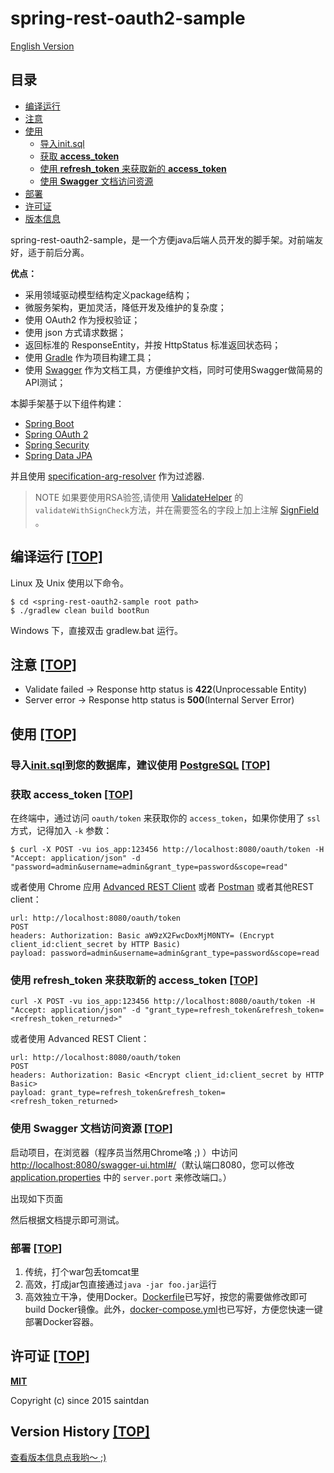 # spring-rest-oauth2-sample

[English Version](README.md)

## <a name="index"></a>目录

- [编译运行](#build)
- [注意](#notice)
- [使用](#usage)
  - [导入init.sql](#init)
  - [获取 **access_token**](#access_token)
  - [使用 **refresh_token** 来获取新的 **access_token**](#refresh_token)
  - [使用 **Swagger** 文档访问资源](#swagger)
- [部署](#deploy)
- [许可证](#license)
- [版本信息](#version)

spring-rest-oauth2-sample，是一个方便java后端人员开发的脚手架。对前端友好，适于前后分离。

**优点：**

 - 采用领域驱动模型结构定义package结构；
 - 微服务架构，更加灵活，降低开发及维护的复杂度；
 - 使用 OAuth2 作为授权验证；
 - 使用 json 方式请求数据；
 - 返回标准的 ResponseEntity，并按 HttpStatus 标准返回状态码；
 - 使用 [Gradle](https://gradle.org/) 作为项目构建工具；
 - 使用 [Swagger](http://swagger.io/) 作为文档工具，方便维护文档，同时可使用Swagger做简易的API测试；

本脚手架基于以下组件构建：

- [Spring Boot](http://projects.spring.io/spring-boot/)
- [Spring OAuth 2](http://projects.spring.io/spring-security-oauth/)
- [Spring Security](http://projects.spring.io/spring-security/)
- [Spring Data JPA](http://projects.spring.io/spring-data-jpa/)

并且使用 [specification-arg-resolver](https://github.com/tkaczmarzyk/specification-arg-resolver) 作为过滤器.

> NOTE 如果要使用RSA验签,请使用 [ValidateHelper](src/main/java/com/saintdan/framework/component/ValidateHelper.java) 的`validateWithSignCheck`方法，并在需要签名的字段上加上注解 [SignField](src/main/java/com/saintdan/framework/annotation/SignField.java) 。

## <a name="build"></a>编译运行 [[TOP]](#index)

Linux 及 Unix 使用以下命令。

```
$ cd <spring-rest-oauth2-sample root path>
$ ./gradlew clean build bootRun
```

Windows 下，直接双击 gradlew.bat 运行。

## <a name="notice"></a>注意 [[TOP]](#index)

- Validate failed -> Response http status is **422**(Unprocessable Entity)
- Server error -> Response http status is **500**(Internal Server Error)

## <a name="usage"></a>使用 [[TOP]](#index)

### <a name="init">导入[init.sql](src/main/resources/init.sql)到您的数据库，建议使用 [PostgreSQL](https://www.postgresql.org/) [[TOP]](#index)

### <a name="access_token"></a>获取 access_token [[TOP]](#index)

在终端中，通过访问 `oauth/token` 来获取你的 `access_token`，如果你使用了 `ssl` 方式，记得加入 `-k` 参数：

```
$ curl -X POST -vu ios_app:123456 http://localhost:8080/oauth/token -H "Accept: application/json" -d "password=admin&username=admin&grant_type=password&scope=read"
```

或者使用 Chrome 应用 [Advanced REST Client](https://github.com/jarrodek/advanced-rest-client) 或者 [Postman](https://github.com/postmanlabs/) 或者其他REST client：

```
url: http://localhost:8080/oauth/token
POST
headers: Authorization: Basic aW9zX2FwcDoxMjM0NTY= (Encrypt client_id:client_secret by HTTP Basic)
payload: password=admin&username=admin&grant_type=password&scope=read
```

### <a name="refresh_token"></a>使用 **refresh_token** 来获取新的 **access_token** [[TOP]](#index)

```
curl -X POST -vu ios_app:123456 http://localhost:8080/oauth/token -H "Accept: application/json" -d "grant_type=refresh_token&refresh_token=<refresh_token_returned>"
```

或者使用 Advanced REST Client：

```
url: http://localhost:8080/oauth/token
POST
headers: Authorization: Basic <Encrypt client_id:client_secret by HTTP Basic>
payload: grant_type=refresh_token&refresh_token=<refresh_token_returned>
```

### <a name="swagger"></a>使用 Swagger 文档访问资源 [[TOP]](#index)

启动项目，在浏览器（程序员当然用Chrome咯 ;) ）中访问 [http://localhost:8080/swagger-ui.html#/](http://localhost:8080/swagger-ui.html#/)（默认端口8080，您可以修改 [application.properties](src/main/resources/application.properties) 中的 `server.port` 来修改端口。）

出现如下页面

然后根据文档提示即可测试。

### <a name="deploy"></a>部署 [[TOP]](#index)

1. 传统，打个war包丢tomcat里
2. 高效，打成jar包直接通过`java -jar foo.jar`运行
3. 高效独立干净，使用Docker。[Dockerfile](Dockerfile)已写好，按您的需要做修改即可build Docker镜像。此外，[docker-compose.yml](docker-compose.yml)也已写好，方便您快速一键部署Docker容器。

## <a name="license"></a>许可证 [[TOP]](#index)

**[MIT](http://opensource.org/licenses/MIT)**

Copyright (c) since 2015 saintdan

## <a name="version"></a>Version History [[TOP]](#index)

[查看版本信息点我哟～ ;)](VERSION_HISTORY.md)